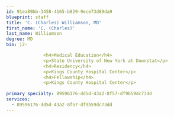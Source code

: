 ```yaml
---
id: 91ea89bb-3458-4165-b829-9ece73d89da9
blueprint: staff
title: 'C. (Charles) Williamson, MD'
first_name: 'C. (Charles)'
last_name: Williamson
degree: MD
bio: |2-

              <h4>Medical Education</h4>
              <p>State University of New York at Downstat</p>
              <h4>Residency</h4>
              <p>Kings County Hospital Center</p>
              <h4>Fellowship</h4>
              <p>Kings County Hospital Center</p>
          
primary_specialty: 89596176-dd5d-43a2-8f57-df9b59dc73dd
services:
  - 89596176-dd5d-43a2-8f57-df9b59dc73dd
---
```

